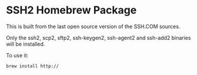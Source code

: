 # SSH2 Homebrew Package

This is built from the last open source version of the SSH.COM sources.

Only the ssh2, scp2, sftp2, ssh-keygen2, ssh-agent2 and ssh-add2 binaries will
be installed.

To use it:

```
brew install http://
```

